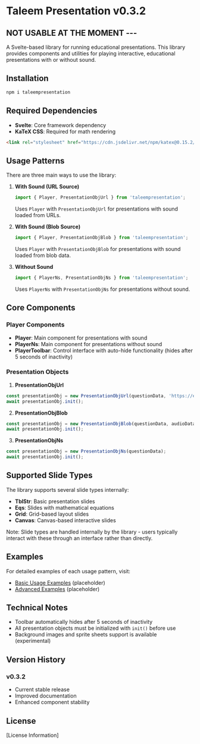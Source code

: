 # Taleem Presentation v0.3.2
## NOT USABLE AT THE MOMENT ---
A Svelte-based library for running educational presentations. This library provides components and utilities for playing interactive, educational presentations with or without sound.

## Installation

```bash
npm i taleempresentation
```

## Required Dependencies

- **Svelte**: Core framework dependency
- **KaTeX CSS**: Required for math rendering
```html
<link rel="stylesheet" href="https://cdn.jsdelivr.net/npm/katex@0.15.2/dist/katex.min.css" integrity="sha384-MlJdn/WNKDGXveldHDdyRP1R4CTHr3FeuDNfhsLPYrq2t0UBkUdK2jyTnXPEK1NQ" crossorigin="anonymous">
```

## Usage Patterns

There are three main ways to use the library:

1. **With Sound (URL Source)**
   ```javascript
   import { Player, PresentationObjUrl } from 'taleempresentation';
   ```
   Uses `Player` with `PresentationObjUrl` for presentations with sound loaded from URLs.

2. **With Sound (Blob Source)**
   ```javascript
   import { Player, PresentationObjBlob } from 'taleempresentation';
   ```
   Uses `Player` with `PresentationObjBlob` for presentations with sound loaded from blob data.

3. **Without Sound**
   ```javascript
   import { PlayerNs, PresentationObjNs } from 'taleempresentation';
   ```
   Uses `PlayerNs` with `PresentationObjNs` for presentations without sound.

## Core Components

### Player Components
- **Player**: Main component for presentations with sound
- **PlayerNs**: Main component for presentations without sound
- **PlayerToolbar**: Control interface with auto-hide functionality (hides after 5 seconds of inactivity)

### Presentation Objects
1. **PresentationObjUrl**
```javascript
const presentationObj = new PresentationObjUrl(questionData, 'https://example.com/sounds/', 'mp3');
await presentationObj.init();
```

2. **PresentationObjBlob**
```javascript
const presentationObj = new PresentationObjBlob(questionData, audioData);
await presentationObj.init();
```

3. **PresentationObjNs**
```javascript
const presentationObj = new PresentationObjNs(questionData);
await presentationObj.init();
```

## Supported Slide Types

The library supports several slide types internally:
- **TblStr**: Basic presentation slides
- **Eqs**: Slides with mathematical equations
- **Grid**: Grid-based layout slides
- **Canvas**: Canvas-based interactive slides

Note: Slide types are handled internally by the library - users typically interact with these through an interface rather than directly.

## Examples

For detailed examples of each usage pattern, visit:
- [Basic Usage Examples](link-to-examples) (placeholder)
- [Advanced Examples](link-to-advanced-examples) (placeholder)

## Technical Notes

- Toolbar automatically hides after 5 seconds of inactivity
- All presentation objects must be initialized with `init()` before use
- Background images and sprite sheets support is available (experimental)

## Version History

### v0.3.2
- Current stable release
- Improved documentation
- Enhanced component stability

## License

[License Information]